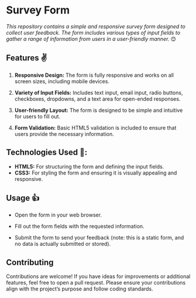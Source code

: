 # Survey Form
*This repository contains a simple and responsive survey form designed to collect user feedback. The form includes various types of input fields to gather a range of information from users in a user-friendly manner.* :blush:

## Features :v:

1. **Responsive Design:** The form is fully responsive and works on all screen sizes, including mobile devices.

2. **Variety of Input Fields:** Includes text input, email input, radio buttons, checkboxes, dropdowns, and a text area for open-ended responses.

3. **User-friendly Layout:** The form is designed to be simple and intuitive for users to fill out.

4. **Form Validation:** Basic HTML5 validation is included to ensure that users provide the necessary information.

## Technologies Used 🌟:

- **HTML5:** For structuring the form and defining the input fields.
- **CSS3:** For styling the form and ensuring it is visually appealing and responsive.

## Usage :+1:

- Open the form in your web browser.

- Fill out the form fields with the requested information.

- Submit the form to send your feedback (note: this is a static form, and no data is actually submitted or stored).

## Contributing
 Contributions are welcome! If you have ideas for improvements or additional features, feel free to open a pull request. Please ensure your contributions align with the project’s purpose and follow coding standards.
